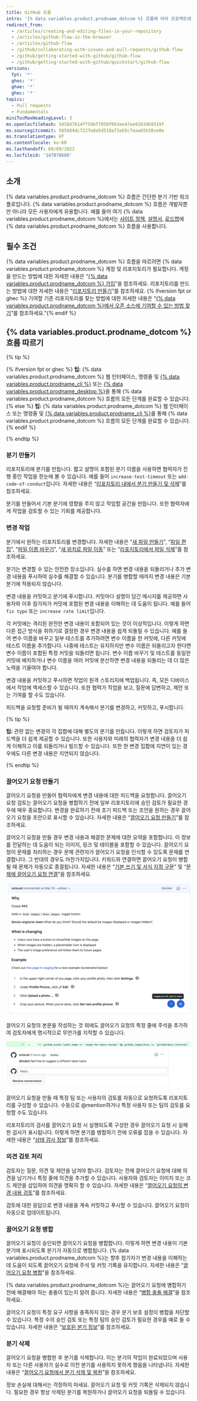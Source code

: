 ```yaml
---
title: GitHub 흐름
intro: '{% data variables.product.prodname_dotcom %} 흐름에 따라 프로젝트에 대해 공동 작업을 수행합니다.'
redirect_from:
  - /articles/creating-and-editing-files-in-your-repository
  - /articles/github-flow-in-the-browser
  - /articles/github-flow
  - /github/collaborating-with-issues-and-pull-requests/github-flow
  - /github/getting-started-with-github/github-flow
  - /github/getting-started-with-github/quickstart/github-flow
versions:
  fpt: '*'
  ghes: '*'
  ghae: '*'
  ghec: '*'
topics:
  - Pull requests
  - Fundamentals
miniTocMaxHeadingLevel: 3
ms.openlocfilehash: 5458d7b14ff59bf7059f093ee47ee92034b9319f
ms.sourcegitcommit: 505b84dc7227e8a5d518a71eb5c7eaa65b38ce0e
ms.translationtype: HT
ms.contentlocale: ko-KR
ms.lasthandoff: 09/09/2022
ms.locfileid: '147878686'
---
```

## 소개

{% data variables.product.prodname_dotcom %} 흐름은 간단한 분기 기반 워크플로입니다. {% data variables.product.prodname_dotcom %} 흐름은 개발자뿐만 아니라 모든 사용자에게 유용합니다. 예를 들어 여기 {% data variables.product.prodname_dotcom %}에서는 [사이트 정책](https://github.com/github/site-policy), [설명서](https://github.com/github/docs), [로드맵](https://github.com/github/roadmap)에 {% data variables.product.prodname_dotcom %} 흐름을 사용합니다.

## 필수 조건

{% data variables.product.prodname_dotcom %} 흐름을 따르려면 {% data variables.product.prodname_dotcom %} 계정 및 리포지토리가 필요합니다. 계정을 만드는 방법에 대한 자세한 내용은 “[{% data variables.product.prodname_dotcom %} 가입](/github/getting-started-with-github/signing-up-for-github)”을 참조하세요. 리포지토리를 만드는 방법에 대한 자세한 내용은 “[리포지토리 만들기](/github/getting-started-with-github/create-a-repo)”를 참조하세요. {% ifversion fpt or ghec %} 기여할 기존 리포지토리를 찾는 방법에 대한 자세한 내용은 “[{% data variables.product.prodname_dotcom %}에서 오픈 소스에 기여할 수 있는 방법 찾기](/github/getting-started-with-github/finding-ways-to-contribute-to-open-source-on-github)”를 참조하세요."{% endif %}

## {% data variables.product.prodname_dotcom %} 흐름 따르기

{% tip %}

{% ifversion fpt or ghec %} **팁:** {% data variables.product.prodname_dotcom %} 웹 인터페이스, 명령줄 및 [{% data variables.product.prodname_cli %}](https://cli.github.com) 또는 [{% data variables.product.prodname_desktop %}](/free-pro-team@latest/desktop)을 통해 {% data variables.product.prodname_dotcom %} 흐름의 모든 단계를 완료할 수 있습니다.
{% else %} **팁:** {% data variables.product.prodname_dotcom %} 웹 인터페이스 또는 명령줄 및 [{% data variables.product.prodname_cli %}](https://cli.github.com)를 통해 {% data variables.product.prodname_dotcom %} 흐름의 모든 단계를 완료할 수 있습니다.
{% endif %}

{% endtip %}

### 분기 만들기

  리포지토리에 분기를 만듭니다. 짧고 설명이 포함된 분기 이름을 사용하면 협력자가 진행 중인 작업을 한눈에 볼 수 있습니다. 예를 들어 `increase-test-timeout` 또는 `add-code-of-conduct`입니다. 자세한 내용은 “[리포지토리 내에서 분기 만들기 및 삭제](/github/collaborating-with-issues-and-pull-requests/creating-and-deleting-branches-within-your-repository)”를 참조하세요.

  분기를 만들어서 기본 분기에 영향을 주지 않고 작업할 공간을 만듭니다. 또한 협력자에게 작업을 검토할 수 있는 기회를 제공합니다.

### 변경 작업

분기에서 원하는 리포지토리를 변경합니다. 자세한 내용은 “[새 파일 만들기](/articles/creating-new-files)”, “[파일 편집](/articles/editing-files)”, “[파일 이름 바꾸기](/articles/renaming-a-file)”, “[새 위치로 파일 이동](/articles/moving-a-file-to-a-new-location)” 또는 “[리포지토리에서 파일 삭제](/github/managing-files-in-a-repository/deleting-files-in-a-repository)”를 참조하세요.

분기는 변경할 수 있는 안전한 장소입니다. 실수를 하면 변경 내용을 되돌리거나 추가 변경 내용을 푸시하여 실수를 해결할 수 있습니다. 분기를 병합할 때까지 변경 내용은 기본 분기에 적용되지 않습니다.

변경 내용을 커밋하고 분기에 푸시합니다. 커밋마다 설명이 담긴 메시지를 제공하면 사용자와 이후 참가자가 커밋에 포함된 변경 내용을 이해하는 데 도움이 됩니다. 예를 들어 `fix typo` 또는 `increase rate limit`입니다.

각 커밋에는 격리된 완전한 변경 내용이 포함되어 있는 것이 이상적입니다. 이렇게 하면 다른 접근 방식을 취하기로 결정한 경우 변경 내용을 쉽게 되돌릴 수 있습니다. 예를 들어 변수 이름을 바꾸고 일부 테스트를 추가하려면 변수 이름을 한 커밋에, 다른 커밋에 테스트 이름을 추가합니다. 나중에 테스트는 유지하지만 변수 이름은 되돌리고자 한다면 변수 이름이 포함된 특정 커밋을 되돌리면 됩니다. 변수 이름 바꾸기 및 테스트를 동일한 커밋에 배치하거나 변수 이름을 여러 커밋에 분산하면 변경 내용을 되돌리는 데 더 많은 노력을 기울여야 합니다.

변경 내용을 커밋하고 푸시하면 작업이 원격 스토리지에 백업됩니다. 즉, 모든 디바이스에서 작업에 액세스할 수 있습니다. 또한 협력가 작업을 보고, 질문에 답변하고, 제안 또는 기여를 할 수도 있습니다.

피드백을 요청할 준비가 될 때까지 계속해서 분기를 변경하고, 커밋하고, 푸시합니다.

{% tip %}

**팁:** 관련 없는 변경의 각 집합에 대해 별도의 분기를 만듭니다. 이렇게 하면 검토자가 피드백을 더 쉽게 제공할 수 있습니다. 또한 사용자와 미래의 협력자가 변경 내용을 더 쉽게 이해하고 이를 되돌리거나 빌드할 수 있습니다. 또한 한 변경 집합에 지연이 있는 경우에도 다른 변경 내용은 지연되지 않습니다.

{% endtip %}

### 끌어오기 요청 만들기

끌어오기 요청을 만들어 협력자에게 변경 내용에 대한 피드백을 요청합니다. 끌어오기 요청 검토는 끌어오기 요청을 병합하기 전에 일부 리포지토리에 승인 검토가 필요한 경우에 매우 중요합니다. 변경을 완료하기 전에 초기 피드백 또는 조언을 원하는 경우 끌어오기 요청을 초안으로 표시할 수 있습니다. 자세한 내용은 “[끌어오기 요청 만들기](/articles/creating-a-pull-request)”를 참조하세요.

끌어오기 요청을 만들 경우 변경 내용과 해결한 문제에 대한 요약을 포함합니다. 이 정보를 전달하는 데 도움이 되는 이미지, 링크 및 테이블을 포함할 수 있습니다. 끌어오기 요청이 문제를 처리하는 경우 문제 관련자가 끌어오기 요청을 인식할 수 있도록 문제를 연결합니다. 그 반대의 경우도 마찬가지입니다. 키워드와 연결하면 끌어오기 요청이 병합될 때 문제가 자동으로 종결됩니다. 자세한 내용은 “[기본 쓰기 및 서식 지정 구문](/github/writing-on-github/basic-writing-and-formatting-syntax)” 및 “[문제에 끌어오기 요청 연결](/github/managing-your-work-on-github/linking-a-pull-request-to-an-issue)”을 참조하세요.

![끌어오기 요청 본문](/assets/images/help/pull_requests/pull-request-body.png)

끌어오기 요청의 본문을 작성하는 것 외에도 끌어오기 요청의 특정 줄에 주석을 추가하여 검토자에게 명시적으로 무언가를 지적할 수 있습니다.

![끌어오기 요청 설명](/assets/images/help/pull_requests/pull-request-comment.png)

끌어오기 요청을 만들 때 특정 팀 또는 사용자의 검토를 자동으로 요청하도록 리포지토리를 구성할 수 있습니다. 수동으로 @mention하거나 특정 사용자 또는 팀의 검토를 요청할 수도 있습니다.

리포지토리의 검사를 끌어오기 요청 시 실행되도록 구성한 경우 끌어오기 요청 시 실패한 검사가 표시됩니다. 이렇게 하면 분기를 병합하기 전에 오류를 잡을 수 있습니다. 자세한 내용은 “[상태 검사 정보](/github/collaborating-with-issues-and-pull-requests/about-status-checks)”를 참조하세요.

### 의견 검토 처리

검토자는 질문, 의견 및 제안을 남겨야 합니다. 검토자는 전체 끌어오기 요청에 대해 의견을 남기거나 특정 줄에 의견을 추가할 수 있습니다. 사용자와 검토자는 이미지 또는 코드 제안을 삽입하여 의견을 명확히 할 수 있습니다. 자세한 내용은 “[끌어오기 요청의 변경 내용 검토](/github/collaborating-with-issues-and-pull-requests/reviewing-changes-in-pull-requests)”를 참조하세요.

검토에 대한 응답으로 변경 내용을 계속 커밋하고 푸시할 수 있습니다. 끌어오기 요청이 자동으로 업데이트됩니다.

### 끌어오기 요청 병합

끌어오기 요청이 승인되면 끌어오기 요청을 병합합니다. 이렇게 하면 변경 내용이 기본 분기에 표시되도록 분기가 자동으로 병합됩니다. {% data variables.product.prodname_dotcom %}는 향후 참가자가 변경 내용을 이해하는 데 도움이 되도록 끌어오기 요청에 주석 및 커밋 기록을 유지합니다. 자세한 내용은 “[끌어오기 요청 병합](/pull-requests/collaborating-with-pull-requests/incorporating-changes-from-a-pull-request/merging-a-pull-request)”을 참조하세요.

{% data variables.product.prodname_dotcom %}는 끌어오기 요청에 병합하기 전에 해결해야 하는 충돌이 있는지 알려 줍니다. 자세한 내용은 “[병합 충돌 해결](/github/collaborating-with-issues-and-pull-requests/addressing-merge-conflicts)”을 참조하세요.

끌어오기 요청이 특정 요구 사항을 충족하지 않는 경우 분기 보호 설정이 병합을 차단할 수 있습니다. 특정 수의 승인 검토 또는 특정 팀의 승인 검토가 필요한 경우를 예로 들 수 있습니다. 자세한 내용은 “[보호된 분기 정보](/github/administering-a-repository/about-protected-branches)”를 참조하세요.

### 분기 삭제

끌어오기 요청을 병합한 후 분기를 삭제합니다. 이는 분기의 작업이 완료되었으며 사용자 또는 다른 사용자가 실수로 이전 분기를 사용하지 못하게 했음을 나타냅니다. 자세한 내용은 “[끌어오기 요청에서 분기 삭제 및 복원](/github/administering-a-repository/deleting-and-restoring-branches-in-a-pull-request)”을 참조하세요.

정보 손실에 대해서는 걱정하지 마세요. 끌어오기 요청 및 커밋 기록은 삭제되지 않습니다. 필요한 경우 항상 삭제된 분기를 복원하거나 끌어오기 요청을 되돌릴 수 있습니다.
